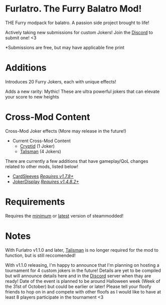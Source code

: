 # Furlatro. The Furry Balatro Mod!
THE Furry modpack for balatro. A passion side project brought to life!

Actively taking new submissions for custom Jokers! Join the [Discord](https://discord.gg/fCnxr4dWfh) to submit one! <3

*Submissions are free, but may have applicable fine print

# Additions
Introduces 20 Furry Jokers, each with unique effects!

Adds a new rarity: Mythic! These are ultra powerful jokers
that can elevate your score to new heights

# Cross-Mod Content
Cross-Mod Joker effects (More may release in the future!)

* Current Cross-Mod Content
  * [Cryptid](https://github.com/SpectralPack/Cryptid) (1 Joker)
  * [Talisman](https://github.com/SpectralPack/Talisman) (4 Jokers)

There are currently a few additions that have gameplay/QoL changes related to other mods, listed below!
* [CardSleeves](https://github.com/larswijn/CardSleeves) [*Requires v1.7.8+*](https://github.com/larswijn/CardSleeves/releases/tag/v1.7.8)
* [JokerDisplay](https://github.com/nh6574/JokerDisplay) [*Requires v1.4.8.2+*](https://github.com/nh6574/JokerDisplay/releases/tag/v1.8.4.2)

# Requirements
Requires the [minimum](https://github.com/Steamodded/smods/releases/tag/1.0.0-beta-0530b) or [latest](https://github.com/Steamodded/smods/releases/latest) version of steammodded!

# Notes
With Furlatro v1.1.0 and later, [Talisman](https://github.com/SpectralPack/Talisman/releases/latest) is no longer required
for the mod to function, but is still reccomended!

With v1.1.0 releasing, I'm happy to announce that I'm planning on hosting a tournament for 4 custom jokers in the future! Details are yet to be compiled
but will announce details here and in the [Discord](https://discord.gg/fCnxr4dWfh) server when thay are ready! Date of the event is planned to be around 
Halloween week (Week of the 31st of October) but could be earlier or later! Please tell your floofy friends to hop on in and compete with other floofs as
I would like to have at least 8 players participate in the tournament <3




